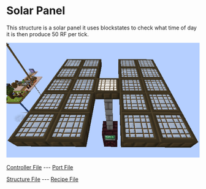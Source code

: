 # Solar Panel 
This structure is a solar panel it uses blockstates to check what time of day it is then produce 50 RF per tick.

![ MM Solar Panel](../../assets/gallery/solar_panel/top.png "MM Solar Panel")

[Controller File](./controller) --- [Port File](./port)

[Structure File](./structure) --- [Recipe File](./process)